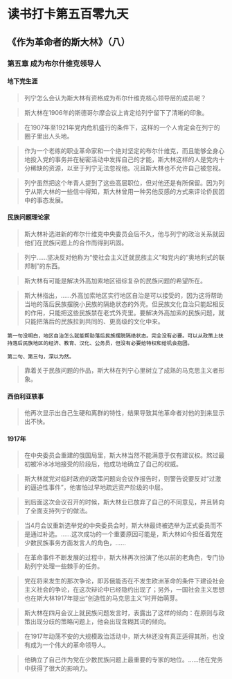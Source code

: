 # 读书打卡第五百零九天
## 《作为革命者的斯大林》（八）
### 第五章 成为布尔什维克领导人
#### 地下党生涯

> 列宁怎么会认为斯大林有资格成为布尔什维克核心领导层的成员呢？

> 斯大林在1906年的斯德哥尔摩会议上肯定给列宁留下了清晰的印象。

> 在1907年至1921年党内危机盛行的条件下，这样的一个人肯定会在列宁的圈子里出人头地。

> 作为一个老练的职业革命家和一个绝对坚定的布尔什维克，而且能够全身心地投入党的事务并在秘密活动中发挥自己的才能，斯大林这样的人是党内十分稀缺的资源，以至于列宁无法忽视他。况且斯大林也不允许自己被忽视。

> 列宁虽然把这个年青人提到了这些高层职位，但对他还是有所保留。因为列宁从斯大林的一些信中得知，斯大林曾用一种另他反感的方式来评论侨民团中的事态发展。

#### 民族问题理论家

> 斯大林补选进新的布尔什维克中央委员会后不久，他与列宁的政治关系就因他们在民族问题上的合作而得到巩固。

> 列宁……坚决反对他称为“使社会主义迁就民族主义”和党内的“奥地利式的联邦制”的东西。

> 斯大林有可能是解决外高加索地区错综复杂的民族问题的希望所在。

> 斯大林指出，……外高加索地区实行地区自治是可以接受的，因为这将帮助当地的落后民族摆脱小民族的隔绝状态的外壳。但民族文化自治只能起相反的作用，只能把这些民族禁在老式外壳里。要解决外高加索的民族问题，就只能把落后的民族拉到共同的、更高级的文化中来。
```
第一句没明白，地区自治怎么就能帮助落后民族摆脱隔绝状态。完全没有必要。可以从政策上扶持落后民族地区的经济、教育、汉化、公务员，但没有必要给特权和给机会抱团。

第二句、第三句，深以为然。
```
> 靠着关于民族问题的作品，斯大林在列宁心里树立了成熟的马克思主义者形象。

#### 西伯利亚轶事

> 他再次显示出自己生硬和离群的特性，结果导致其他革命者对他的到来显示出不快。

#### 1917年

> 在中央委员会重建的俄国局里，斯大林当然不能满意于仅有建议权。熬过最初被冷冰冰地接受的阶段后，他成功地确立了自己的权威。

> 斯大林就党对临时政府的政策问题向会议作报告时，则警告说要反对“过激的逼迫性事件”，他害怕过早地疏远资产阶级的中层。

> 到后面这次会议召开的时候，斯大林业已放弃了自己的不同意见，并且转向了全面支持列宁的做法。

> 当4月会议重新选举党的中央委员会时，斯大林最终被选举为正式委员而不是通过补选。……这次成功的一个重要原因可能是，斯大林如今担任着党在少数民族事务方面发言人的角色，……

> 在革命事件不断发展的过程中，斯大林再次扮演了他以前的老角色，专门协助列宁处理一些棘手的任务。

> 党在将来发生的那次争论，即苏俄能否在不发生欧洲革命的条件下建设社会主义社会的争论，在这次辩论中已经隐约出现了；另外，一国社会主义思想也在斯大林1917年提出“创造性的马克思主义”时开始萌芽。

> 斯大林在四月会议上就民族问题发言时，表露出了这样的倾向：在原则与政策出现分歧的策略问题上，他会出现含糊其词的倾向。

> 在1917年动荡不安的大规模政治活动中，斯大林还没有真正适得其所，也没有成为一个伟大的革命领导人。

> 他确立了自己作为党在少数民族问题上最重要的专家的地位。……他在党务中获得了很大的影响力。
